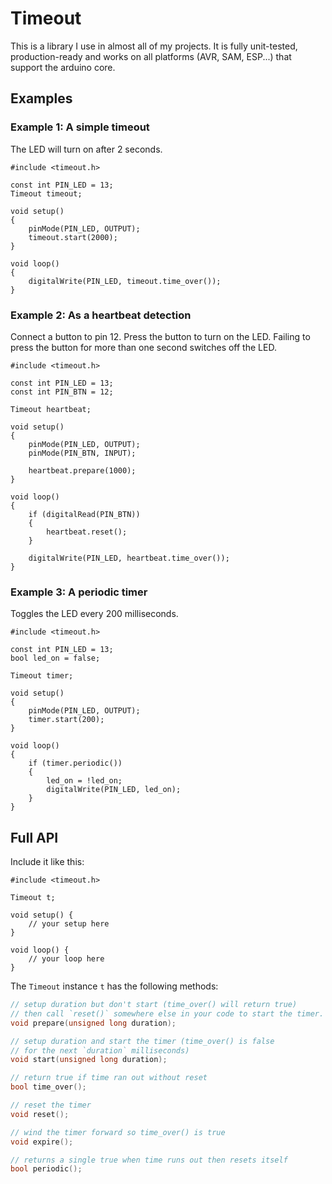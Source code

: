 # Timeout

This is a library I use in almost all of my projects. It is fully unit-tested, production-ready and works on all platforms (AVR, SAM, ESP...) that support the arduino core.

## Examples

### Example 1: A simple timeout

The LED will turn on after 2 seconds.

```arduino
#include <timeout.h>

const int PIN_LED = 13;
Timeout timeout;

void setup()
{
    pinMode(PIN_LED, OUTPUT);
    timeout.start(2000);
}

void loop()
{
    digitalWrite(PIN_LED, timeout.time_over());
}
```

### Example 2: As a heartbeat detection

Connect a button to pin 12.
Press the button to turn on the LED.
Failing to press the button for more than one second switches off the LED.

```arduino
#include <timeout.h>

const int PIN_LED = 13;
const int PIN_BTN = 12;

Timeout heartbeat;

void setup()
{
    pinMode(PIN_LED, OUTPUT);
    pinMode(PIN_BTN, INPUT);

    heartbeat.prepare(1000);
}

void loop()
{
    if (digitalRead(PIN_BTN))
    {
        heartbeat.reset();
    }

    digitalWrite(PIN_LED, heartbeat.time_over());
}
```

### Example 3: A periodic timer

Toggles the LED every 200 milliseconds.

```arduino
#include <timeout.h>

const int PIN_LED = 13;
bool led_on = false;

Timeout timer;

void setup()
{
    pinMode(PIN_LED, OUTPUT);
    timer.start(200);
}

void loop()
{
    if (timer.periodic())
    {
        led_on = !led_on;
        digitalWrite(PIN_LED, led_on);
    }
}
```

## Full API

Include it like this:
```arduino
#include <timeout.h>

Timeout t;

void setup() {
    // your setup here
}

void loop() {
    // your loop here
}
```

The `Timeout` instance `t` has the following methods:
```cpp
// setup duration but don't start (time_over() will return true)
// then call `reset()` somewhere else in your code to start the timer.
void prepare(unsigned long duration); 

// setup duration and start the timer (time_over() is false
// for the next `duration` milliseconds)
void start(unsigned long duration);   

// return true if time ran out without reset
bool time_over();

// reset the timer
void reset();

// wind the timer forward so time_over() is true
void expire();

// returns a single true when time runs out then resets itself
bool periodic();
```

